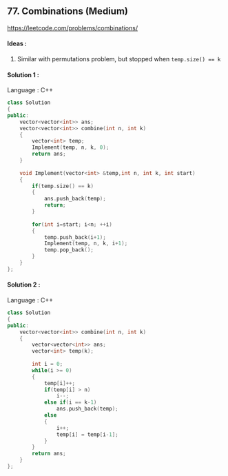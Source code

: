 ## **77. Combinations (Medium)** 

https://leetcode.com/problems/combinations/



#### Ideas : 

1. Similar with permutations problem, but stopped when `temp.size() == k`



#### Solution 1 :

Language : C++

```C++
class Solution 
{
public:
    vector<vector<int>> ans;
    vector<vector<int>> combine(int n, int k) 
    {
        vector<int> temp;
        Implement(temp, n, k, 0);
        return ans;
    }
    
    void Implement(vector<int> &temp,int n, int k, int start)
    {
        if(temp.size() == k)
        {
            ans.push_back(temp);
            return;
        }
        
        for(int i=start; i<n; ++i)
        {
            temp.push_back(i+1);
            Implement(temp, n, k, i+1);
            temp.pop_back();
        }
    }
};
```



#### Solution 2 :

Language : C++

```c++
class Solution 
{
public:
    vector<vector<int>> combine(int n, int k) 
    {
        vector<vector<int>> ans;
        vector<int> temp(k);
        
        int i = 0;
        while(i >= 0)
        {
            temp[i]++;
            if(temp[i] > n)
                i--;
            else if(i == k-1)
                ans.push_back(temp);
            else
            {
                i++;
                temp[i] = temp[i-1];
            }
        }
        return ans;
    }
};
```

